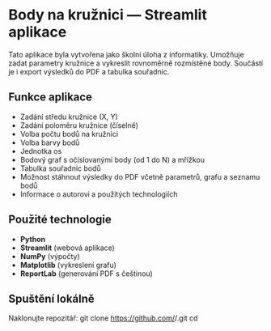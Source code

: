 # Body na kružnici — Streamlit aplikace

Tato aplikace byla vytvořena jako školní úloha z informatiky. Umožňuje zadat parametry kružnice a vykreslit rovnoměrně rozmístěné body. Součástí je i export výsledků do PDF a tabulka souřadnic.

## Funkce aplikace

- Zadání středu kružnice (X, Y)
- Zadání poloměru kružnice (číselně)
- Volba počtu bodů na kružnici
- Volba barvy bodů
- Jednotka os
- Bodový graf s očíslovanými body (od 1 do N) a mřížkou
- Tabulka souřadnic bodů
- Možnost stáhnout výsledky do PDF včetně parametrů, grafu a seznamu bodů
- Informace o autorovi a použitých technologiích

## Použité technologie

- **Python**
- **Streamlit** (webová aplikace)
- **NumPy** (výpočty)
- **Matplotlib** (vykreslení grafu)
- **ReportLab** (generování PDF s češtinou)

## Spuštění lokálně

Naklonujte repozitář:
git clone https://github.com/<JungmanJakub>/<Informatika-cvika-03>.git
cd <Informatika-cvika-03>
